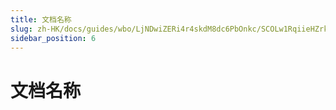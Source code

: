 ```yaml
---
title: 文档名称
slug: zh-HK/docs/guides/wbo/LjNDwiZERi4r4skdM8dc6PbOnkc/SCOLw1RqiieHZrk7BuncLSBvnte
sidebar_position: 6
---
```



# 文档名称

